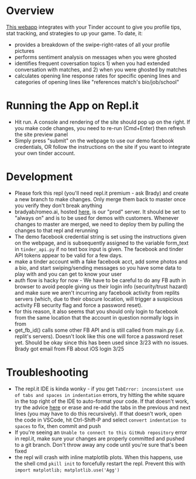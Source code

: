 # Overview

[This webapp](https://romeoai.bradyab.repl.co/) integrates with your Tinder account to give you profile tips, stat tracking, and strategies to up your game. To date, it: 
- provides a breakdown of the swipe-right-rates of all your profile pictures
- performs sentiment analysis on messages when you were ghosted
- identifies frequent coversation topics 1) when you had extended conversation with matches, and 2) when you were ghosted by matches
- calculates opening line response rates for specific opening lines and categories of opening lines like "references match's bio/job/school" 


# Running the App on Repl.it
- Hit run. A console and rendering of the site should pop up on the right. If you make code changes, you need to re-run (Cmd+Enter) then refresh the site preview panel
- Simply press "submit" on the webpage to use our demo facebook credentials, OR follow the instructions on the site if you want to integrate your own tinder account.

# Development
- Please fork this repl (you'll need repl.it premium - ask Brady) and create a new branch to make changes. Only merge them back to master once you verify they don't break anything
- bradyab/romeo.ai, hosted [here](https://romeoai.bradyab.repl.co), is our "prod" server. It should be set to "always on" and is to be used for demos with customers. Whenever changes to master are merged, we need to deploy them by pulling the changes to that repl and rerunning 
- The demo facebook credential string is set using the instructions given on the webpage, and is subsequently assigned to the variable form_text in `tinder_api.py` if no text box input is given. The facebook and tinder API tokens appear to be valid for a few days.
- make a tinder account with a fake facebook acct, add some photos and a bio, and start swiping/sending messages so you have some data to play with and you can get to know your user
- auth flow is hacky for now - We have to be careful to do any FB auth in browser to avoid people giving us their login info (security/trust hazard) and make sure we aren't incurring any facebook activity from replits servers (which, due to their obscure location, will trigger a suspicious activity FB security flag and force a password reset).
- for this reason, it also seems that you should only login to facebook from the same location that the account in question normally logs in from
- get_fb_id() calls some other FB API and is still called from main.py (i.e. replit's servers). Doesn't look like this one will force a password reset yet. Should be okay since this has been used since 3/23 with no issues. Brady got email from FB about iOS login 3/25

# Troubleshooting
- The repl.it IDE is kinda wonky - if you get `TabError: inconsistent use of tabs and spaces in indentation` errors, try hitting the white square in the top right of the IDE to auto-format your code. If that doesn't work, try the advice [here](https://replit.com/talk/ask/TabError-inconsistent-use-of-tabs-and-spaces-in-indentation/53231) or erase and re-add the tabs in the previous and next lines (you may have to do this recursively). If that doesn't work, open the code in VSCode, hit Ctrl-Shift-P and select `convert indentation to spaces` to fix, then commit and push
- If you're seeing an `Unable to connect to this GitHub repository` error in repl.it, make sure your changes are properly committed and pushed to a git branch. Don't throw away any code until you're sure that's been fixed
- the repl will crash with inline matplotlib plots. When this happens, use the shell cmd `pkill init` to forcefully restart the repl. Prevent this with `import matplotlib; matplotlib.use('Agg')`
